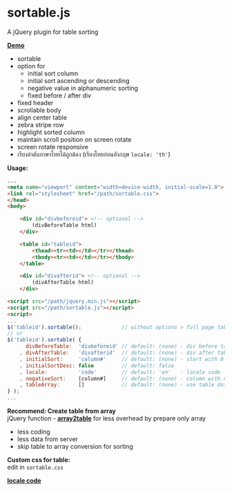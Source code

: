# sortable.js
A jQuery plugin for table sorting
  
[**Demo**](https://rern.github.io/sortable/)    
- sortable
- option for 
	* initial sort column
	* initial sort ascending or descending
	* negative value in alphanumeric sorting
	* fixed before / after div
- fixed header
- scrollable body
- align center table
- zebra stripe row
- highlight sorted column
- maintain scroll position on screen rotate
- screen rotate responsive
- เรียงลำดับภาษาไทยได้ถูกต้อง (เรียงไทยก่อนอังกฤษ `locale: 'th'`)
  
**Usage:**  
```html
...
<meta name="viewport" content="width=device-width, initial-scale=1.0">
<link rel="stylesheet" href="/path/sortable.css">
</head>
<body>

    <div id="divbeforeid"> <!-- optional -->
        (divBeforeTable html)
    </div>

    <table id="tableid">
        <thead><tr><td></td></tr></thead>
        <tbody><tr><td></td></tr></tbody>
    </table>

    <div id="divafterid"> <!-- optional -->
        (divAfterTable html)
    </div>

<script src="/path/jquery.min.js"></script>
<script src="/path/sortable.js"></script>
<script>
...
$('tableid').sortable();             // without options > full page table
// or
$('tableid').sortable( {
      divBeforeTable:  'divbeforeid' // default: (none) - div before table, enclosed in single div
    , divAfterTable:   'divafterid'  // default: (none) - div after table, enclosed in single div
    , initialSort:     'column#'     // default: (none) - start with 0
    , initialSortDesc: false         // default: false
    , locale:          'code'        // default: 'en'   - locale code
    , negativeSort:    [column#]     // default: (none) - column with negative value
    , tableArray:      []            // default: (none) - use table data array directly
} );
...
```
**Recommend: Create table from array**  
jQuery function - [**array2table**](https://github.com/rern/js/blob/master/array2table.md) for less overhead by prepare only array
- less coding
- less data from server
- skip table to array conversion for sorting

**Custom css for table:**  
  edit in `sortable.css`    
  
[**locale code**](https://r12a.github.io/app-subtags/)
